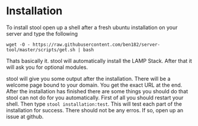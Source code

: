 # Installation

To install stool open up a shell after a fresh ubuntu installation on your server and type the following

`wget -O - https://raw.githubusercontent.com/ben182/server-tool/master/scripts/get.sh | bash`

Thats basically it. stool will automatically install the LAMP Stack. After that it will ask you for optional modules.

stool will give you some output after the installation. There will be a welcome page bound to your domain. You get the exact URL at the end. After the installation has finished there are some things you should do that stool can not do for you automatically. First of all you should restart your shell. Then type `stool installation:test`. This will test each part of the installation for success. There should not be any erros. If so, open up an issue at github. 